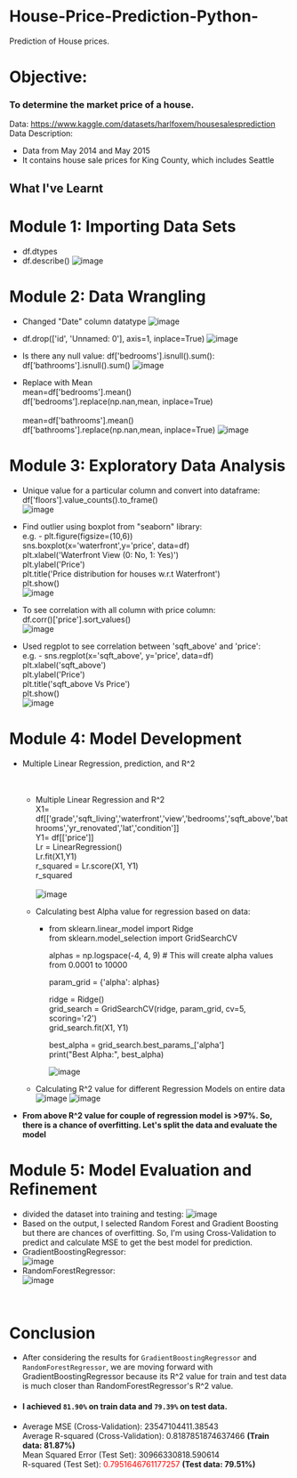 # House-Price-Prediction-Python-
Prediction of House prices.

# Objective: 
### To determine the market price of a house.</br>
Data: https://www.kaggle.com/datasets/harlfoxem/housesalesprediction</br>
Data Description:
  - Data from May 2014 and May 2015</br>
  - It contains house sale prices for King County, which includes Seattle


## What I've Learnt

# Module 1: Importing Data Sets
- df.dtypes
- df.describe()
![image](https://github.com/ParthM16/House-Price-Prediction-Python-/assets/136796479/a58715c4-c68f-4d6c-b782-22faa5af22cc)


# Module 2: Data Wrangling
- Changed "Date" column datatype
 ![image](https://github.com/ParthM16/House-Price-Prediction-Python-/assets/136796479/e2c1c3c3-7d60-4208-93df-392e8f858bf9)

- df.drop(['id', 'Unnamed: 0'], axis=1, inplace=True)
  ![image](https://github.com/ParthM16/House-Price-Prediction-Python-/assets/136796479/b095e095-78ed-4845-9000-1e4c15756d93)

- Is there any null value:
	df['bedrooms'].isnull().sum(): 
	df['bathrooms'].isnull().sum()
![image](https://github.com/ParthM16/House-Price-Prediction-Python-/assets/136796479/f85f36a0-84d4-493d-9ccb-e80f07028fcb)

- Replace with Mean</br>
	mean=df['bedrooms'].mean()</br>
	df['bedrooms'].replace(np.nan,mean, inplace=True)</br></br>
  mean=df['bathrooms'].mean()</br>
	df['bathrooms'].replace(np.nan,mean, inplace=True)
![image](https://github.com/ParthM16/House-Price-Prediction-Python-/assets/136796479/461041b1-be74-4b0e-9504-38db03fb3b7d)


# Module 3: Exploratory Data Analysis
- Unique value for a particular column and convert into dataframe:</br>
df['floors'].value_counts().to_frame()</br>
![image](https://github.com/ParthM16/House-Price-Prediction-Python-/assets/136796479/83ad9caa-86da-47fa-a93b-c6277b8fb4f1)


- Find outlier using boxplot from "seaborn" library:</br>
 e.g. - plt.figure(figsize=(10,6))</br>
	sns.boxplot(x='waterfront',y='price', data=df)</br>
	plt.xlabel('Waterfront View (0: No, 1: Yes)')</br>
	plt.ylabel('Price')</br>
	plt.title('Price distribution for houses w.r.t Waterfront')</br>
	plt.show()</br>
![image](https://github.com/ParthM16/House-Price-Prediction-Python-/assets/136796479/82a7c339-5745-4552-9a3f-4cc2b37f2486)


- To see correlation with all column with price column:</br>
	df.corr()['price'].sort_values()</br>
![image](https://github.com/ParthM16/House-Price-Prediction-Python-/assets/136796479/bbcbcde0-87eb-4d6e-a24e-66026750b101)


- Used regplot to see correlation between 'sqft_above' and 'price':</br>
 e.g. - sns.regplot(x='sqft_above', y='price', data=df)</br>
	plt.xlabel('sqft_above')</br>
	plt.ylabel('Price')</br>
	plt.title('sqft_above Vs Price')</br>
	plt.show()</br>
![image](https://github.com/ParthM16/House-Price-Prediction-Python-/assets/136796479/528f5d72-6d43-4fd7-a1bb-db03afd5c1d7)


# Module 4: Model Development
- Multiple Linear Regression, prediction, and R^2</br></br></br>
  - Multiple Linear Regression and R^2</br>
    X1= df[['grade','sqft_living','waterfront','view','bedrooms','sqft_above','bathrooms','yr_renovated','lat','condition']]</br>
    Y1= df[['price']]</br>
    Lr = LinearRegression()</br>
    Lr.fit(X1,Y1)</br>
    r_squared = Lr.score(X1, Y1)</br>
    r_squared</br></br>
    ![image](https://github.com/ParthM16/House-Price-Prediction-Python-/assets/136796479/c6918ca6-4923-4b75-b327-3cfbf6a2eac3)


  - Calculating best Alpha value for regression based on data:</br>
    - from sklearn.linear_model import Ridge</br>
      from sklearn.model_selection import GridSearchCV</br>

      alphas = np.logspace(-4, 4, 9)  # This will create alpha values from 0.0001 to 10000</br>
  
      param_grid = {'alpha': alphas}</br>
  
      ridge = Ridge()</br>
      grid_search = GridSearchCV(ridge, param_grid, cv=5, scoring='r2')</br>
      grid_search.fit(X1, Y1)</br>
  
      best_alpha = grid_search.best_params_['alpha']</br>
      print("Best Alpha:", best_alpha)</br>

      ![image](https://github.com/ParthM16/House-Price-Prediction-Python-/assets/136796479/8b6c9c00-6bd3-4a9d-a08f-11169a931293)

  - Calculating R^2 value for different Regression Models on entire data
      ![image](https://github.com/ParthM16/House-Price-Prediction-Python-/assets/136796479/898eeb7b-110e-43a8-abdf-ea1b4b66dffe)
      ![image](https://github.com/ParthM16/House-Price-Prediction-Python-/assets/136796479/e4bb047d-6b82-43a5-b5a5-215f1077ae21)


- **From above R^2 value for couple of regression model is >97%. So, there is a chance of overfitting. Let's split the data and evaluate the model**</br>


# Module 5: Model Evaluation and Refinement

- divided the dataset into training and testing: 
	![image](https://github.com/ParthM16/House-Price-Prediction-Python-/assets/136796479/e87d60dd-1682-4c81-94b4-1ca0cfd82da7)</br>
- Based on the output, I selected Random Forest and Gradient Boosting but there are chances of overfitting. So, I'm using Cross-Validation to predict and calculate MSE to get the best model for prediction.</br>
- GradientBoostingRegressor: </br>
  ![image](https://github.com/ParthM16/House-Price-Prediction-Python-/assets/136796479/1f9e1ce3-48f2-4fe5-94e1-e559f1177964)
- RandomForestRegressor: </br>
  ![image](https://github.com/ParthM16/House-Price-Prediction-Python-/assets/136796479/b719cc5f-3109-4a34-9698-a7fdc443b70d)
</br>

# Conclusion

- After considering the results for <code>GradientBoostingRegressor</code> and <code>RandomForestRegressor</code>, we are moving forward with GradientBoostingRegressor because its R^2 value for train and test data is much closer than RandomForestRegressor's R^2 value.

- #### I achieved <code>81.90%</code> on train data and <code>79.39%</code> on test data.

- Average MSE (Cross-Validation): 23547104411.38543</br>
  Average R-squared (Cross-Validation): 0.8187851874637466  **(Train data: 81.87%)**</br>
  Mean Squared Error (Test Set): 30966330818.590614</br>
  R-squared (Test Set): <FONT COLOR="#ff0000">0.7951646761177257</FONT> **(Test data: 79.51%)**</br>


